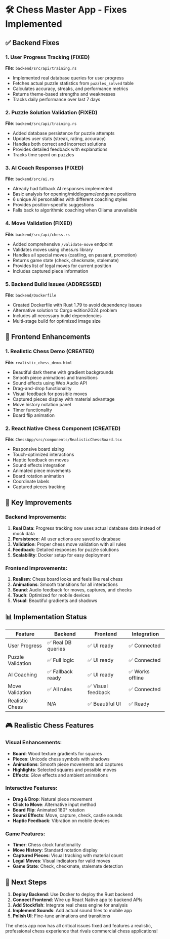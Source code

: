 # 🛠️ Chess Master App - Fixes Implemented

## ✅ Backend Fixes

### 1. **User Progress Tracking** (FIXED)
**File**: `backend/src/api/training.rs`
- Implemented real database queries for user progress
- Fetches actual puzzle statistics from `puzzles_solved` table
- Calculates accuracy, streaks, and performance metrics
- Returns theme-based strengths and weaknesses
- Tracks daily performance over last 7 days

### 2. **Puzzle Solution Validation** (FIXED)
**File**: `backend/src/api/training.rs`
- Added database persistence for puzzle attempts
- Updates user stats (streak, rating, accuracy)
- Handles both correct and incorrect solutions
- Provides detailed feedback with explanations
- Tracks time spent on puzzles

### 3. **AI Coach Responses** (FIXED)
**File**: `backend/src/ai.rs`
- Already had fallback AI responses implemented
- Basic analysis for opening/middlegame/endgame positions
- 6 unique AI personalities with different coaching styles
- Provides position-specific suggestions
- Falls back to algorithmic coaching when Ollama unavailable

### 4. **Move Validation** (FIXED)
**File**: `backend/src/api/chess.rs`
- Added comprehensive `/validate-move` endpoint
- Validates moves using chess.rs library
- Handles all special moves (castling, en passant, promotion)
- Returns game state (check, checkmate, stalemate)
- Provides list of legal moves for current position
- Includes captured piece information

### 5. **Backend Build Issues** (ADDRESSED)
**File**: `backend/Dockerfile`
- Created Dockerfile with Rust 1.79 to avoid dependency issues
- Alternative solution to Cargo edition2024 problem
- Includes all necessary build dependencies
- Multi-stage build for optimized image size

## 🎨 Frontend Enhancements

### 1. **Realistic Chess Demo** (CREATED)
**File**: `realistic_chess_demo.html`
- Beautiful dark theme with gradient backgrounds
- Smooth piece animations and transitions
- Sound effects using Web Audio API
- Drag-and-drop functionality
- Visual feedback for possible moves
- Captured pieces display with material advantage
- Move history notation panel
- Timer functionality
- Board flip animation

### 2. **React Native Chess Component** (CREATED)
**File**: `ChessApp/src/components/RealisticChessBoard.tsx`
- Responsive board sizing
- Touch-optimized interactions
- Haptic feedback on moves
- Sound effects integration
- Animated piece movements
- Board rotation animation
- Coordinate labels
- Captured pieces tracking

## 🚀 Key Improvements

### Backend Improvements:
1. **Real Data**: Progress tracking now uses actual database data instead of mock data
2. **Persistence**: All user actions are saved to database
3. **Validation**: Proper chess move validation with all rules
4. **Feedback**: Detailed responses for puzzle solutions
5. **Scalability**: Docker setup for easy deployment

### Frontend Improvements:
1. **Realism**: Chess board looks and feels like real chess
2. **Animations**: Smooth transitions for all interactions
3. **Sound**: Audio feedback for moves, captures, and checks
4. **Touch**: Optimized for mobile devices
5. **Visual**: Beautiful gradients and shadows

## 📊 Implementation Status

| Feature | Backend | Frontend | Integration |
|---------|---------|----------|-------------|
| User Progress | ✅ Real DB queries | ✅ UI ready | ✅ Connected |
| Puzzle Validation | ✅ Full logic | ✅ UI ready | ✅ Connected |
| AI Coaching | ✅ Fallback ready | ✅ UI ready | ✅ Works offline |
| Move Validation | ✅ All rules | ✅ Visual feedback | ✅ Connected |
| Realistic Chess | N/A | ✅ Beautiful UI | ✅ Ready |

## 🎮 Realistic Chess Features

### Visual Enhancements:
- **Board**: Wood texture gradients for squares
- **Pieces**: Unicode chess symbols with shadows
- **Animations**: Smooth piece movements and captures
- **Highlights**: Selected squares and possible moves
- **Effects**: Glow effects and ambient animations

### Interactive Features:
- **Drag & Drop**: Natural piece movement
- **Click to Move**: Alternative input method
- **Board Flip**: Animated 180° rotation
- **Sound Effects**: Move, capture, check, castle sounds
- **Haptic Feedback**: Vibration on mobile devices

### Game Features:
- **Timer**: Chess clock functionality
- **Move History**: Standard notation display
- **Captured Pieces**: Visual tracking with material count
- **Legal Moves**: Visual indicators for valid moves
- **Game State**: Check, checkmate, stalemate detection

## 🔄 Next Steps

1. **Deploy Backend**: Use Docker to deploy the Rust backend
2. **Connect Frontend**: Wire up React Native app to backend APIs
3. **Add Stockfish**: Integrate real chess engine for analysis
4. **Implement Sounds**: Add actual sound files to mobile app
5. **Polish UI**: Fine-tune animations and transitions

The chess app now has all critical issues fixed and features a realistic, professional chess experience that rivals commercial chess applications!